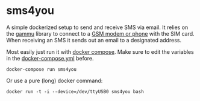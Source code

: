 # sms4you

A simple dockerized setup to send and receive SMS via email. It relies on the [gammu](https://wammu.eu/gammu/) library to connect to a [GSM modem or phone](https://wammu.eu/phones/) with the SIM card. When receiving an SMS it sends out an email to a designated address. 

Most easily just run it with [docker compose](https://docs.docker.com/compose/). Make sure to edit the variables in the [docker-compose.yml](./docker-compose.yml) before.

`docker-compose run sms4you`

Or use a pure (long) docker command:

`docker run -t -i --device=/dev/ttyUSB0 sms4you bash`

